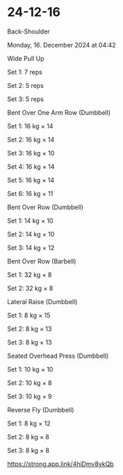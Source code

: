 # 24-12-16

Back-Shoulder

Monday, 16. December 2024 at 04:42

Wide Pull Up

Set 1: 7 reps

Set 2: 5 reps

Set 3: 5 reps

Bent Over One Arm Row (Dumbbell)

Set 1: 16 kg × 14

Set 2: 16 kg × 14

Set 3: 16 kg × 10

Set 4: 16 kg × 14

Set 5: 16 kg × 14

Set 6: 16 kg × 11

Bent Over Row (Dumbbell)

Set 1: 14 kg × 10

Set 2: 14 kg × 10

Set 3: 14 kg × 12

Bent Over Row (Barbell)

Set 1: 32 kg × 8

Set 2: 32 kg × 8

Lateral Raise (Dumbbell)

Set 1: 8 kg × 15

Set 2: 8 kg × 13

Set 3: 8 kg × 13

Seated Overhead Press (Dumbbell)

Set 1: 10 kg × 10

Set 2: 10 kg × 8

Set 3: 10 kg × 9

Reverse Fly (Dumbbell)

Set 1: 8 kg × 12

Set 2: 8 kg × 8

Set 3: 8 kg × 8

 <https://strong.app.link/4hiDmv8ykQb>
